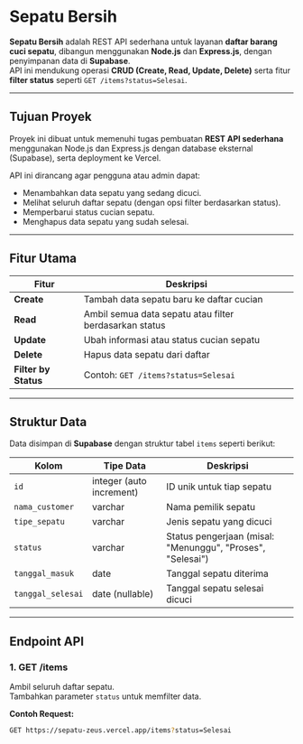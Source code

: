 # Sepatu Bersih

**Sepatu Bersih** adalah REST API sederhana untuk layanan **daftar barang cuci sepatu**, dibangun menggunakan **Node.js** dan **Express.js**, dengan penyimpanan data di **Supabase**.  
API ini mendukung operasi **CRUD (Create, Read, Update, Delete)** serta fitur **filter status** seperti `GET /items?status=Selesai`.

---

## Tujuan Proyek
Proyek ini dibuat untuk memenuhi tugas pembuatan **REST API sederhana** menggunakan Node.js dan Express.js dengan database eksternal (Supabase), serta deployment ke Vercel.

API ini dirancang agar pengguna atau admin dapat:
- Menambahkan data sepatu yang sedang dicuci.  
- Melihat seluruh daftar sepatu (dengan opsi filter berdasarkan status).  
- Memperbarui status cucian sepatu.  
- Menghapus data sepatu yang sudah selesai.

---

## Fitur Utama

| Fitur | Deskripsi |
|-------|------------|
|  **Create** | Tambah data sepatu baru ke daftar cucian |
|  **Read** | Ambil semua data sepatu atau filter berdasarkan status |
|  **Update** | Ubah informasi atau status cucian sepatu |
|  **Delete** | Hapus data sepatu dari daftar |
|  **Filter by Status** | Contoh: `GET /items?status=Selesai` |

---

## Struktur Data

Data disimpan di **Supabase** dengan struktur tabel `items` seperti berikut:

| Kolom | Tipe Data | Deskripsi |
|--------|------------|-----------|
| `id` | integer (auto increment) | ID unik untuk tiap sepatu |
| `nama_customer` | varchar | Nama pemilik sepatu |
| `tipe_sepatu` | varchar | Jenis sepatu yang dicuci |
| `status` | varchar | Status pengerjaan (misal: "Menunggu", "Proses", "Selesai") |
| `tanggal_masuk` | date | Tanggal sepatu diterima |
| `tanggal_selesai` | date (nullable) | Tanggal sepatu selesai dicuci |

---

## Endpoint API

### 1. **GET /items**
Ambil seluruh daftar sepatu.  
Tambahkan parameter `status` untuk memfilter data.

**Contoh Request:**
```bash
GET https://sepatu-zeus.vercel.app/items?status=Selesai
